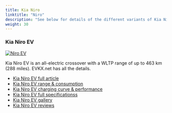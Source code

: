 ```yaml
---
title: Kia Niro
linktitle: "Niro"
description: "See below for details of the different variants of Kia Niro"
weight: 30
---
```

### Kia Niro EV

<a href="niro_ev/"><img src="https://media.evkx.net/multimedia/models/kia/niro/niro_ev/main_1_st.jpg" class="img-fluid" alt="Niro EV" ></a>

Kia Niro EV is an all-electric crossover with a WLTP range of up to 463 km (288 miles). EVKX.net has all the details. 

- [Kia Niro EV full article](niro_ev/)
- [Kia Niro EV range & consumption](niro_ev/rangeandconsumption)
- [Kia Niro EV charging curve & performance](niro_ev/chargingcurve)
- [Kia Niro EV full specificationss](niro_ev/specifications)
- [Kia Niro EV gallery](niro_ev/gallery)
- [Kia Niro EV reviews](niro_ev/reviews)

